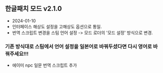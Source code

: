 ## 한글패치 모드 v2.1.0
- 2024-01-10
- 인터페이스 해상도 설정을 고해상도 옵션으로 통일.
- 번역 스크립트 변경을 스팀 언어 설정 -> 모드 로더의 '모드 설정' 방식으로 변경.
### 기존 방식대로 스팀에서 언어 설정을 일본어로 바꿔두셨다면 다시 영어로 바꿔주세요!!!
- 에이미 npc 일문 번역 스크립트 추가
